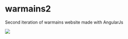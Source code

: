 # warmains2
Second iteration of warmains website made with AngularJs

![](https://imgur.com/Wma1TFE.png)

